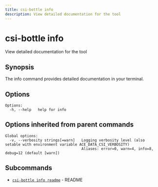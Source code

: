 ```yaml
---
title: csi-bottle info
description: View detailed documentation for the tool
---
```


<!--
This documentation is auto generated by a script.
Please do not edit this file directly.
-->

<!-- markdownlint-disable-next-line single-title -->
# csi-bottle info

View detailed documentation for the tool

## Synopsis

The info command provides detailed documentation in your terminal.

## Options

```plaintext
Options:
  -h, --help   help for info
```

## Options inherited from parent commands

```plaintext
Global options:
  -v, --verbosity strings[=warn]   Logging verbosity level (also setable with environment variable ACE_DATA_CSI_VERBOSITY)
                                   Aliases: error=0, warn=4, info=8, debug=12 (default [warn])
```

## Subcommands

- [`csi-bottle info readme`](readme.md) - README
